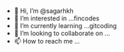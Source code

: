 - 👋 Hi, I’m @sagarhkh
- 👀 I’m interested in ...fincodes
- 🌱 I’m currently learning ...gitcoding
- 💞️ I’m looking to collaborate on ...
- 📫 How to reach me ...

<!---
sagarhkh/sagarhkh is a ✨ special ✨ repository because its `README.md` (this file) appears on your GitHub profile.
You can click the Preview link to take a look at your changes.
--->
